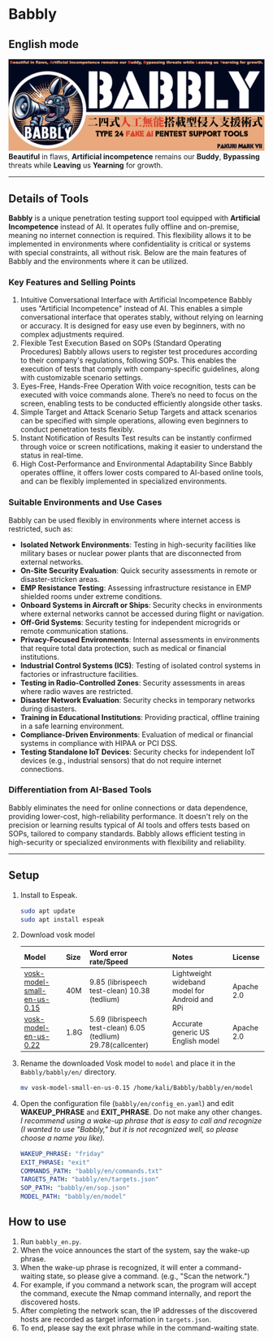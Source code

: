# Babbly

## English mode

![Babbly banner](../../images/Babbly_banner.png)
**Beautiful** in flaws, **Artificial incompetence** remains our **Buddy**, **Bypassing** threats while **Leaving** us **Yearning** for growth.

---

## Details of Tools

**Babbly** is a unique penetration testing support tool equipped with **Artificial Incompetence** instead of AI. It operates fully offline and on-premise, meaning no internet connection is required. This flexibility allows it to be implemented in environments where confidentiality is critical or systems with special constraints, all without risk. Below are the main features of Babbly and the environments where it can be utilized.

### Key Features and Selling Points

1. Intuitive Conversational Interface with Artificial Incompetence
   Babbly uses "Artificial Incompetence" instead of AI. This enables a simple conversational interface that operates stably, without relying on learning or accuracy. It is designed for easy use even by beginners, with no complex adjustments required.
2. Flexible Test Execution Based on SOPs (Standard Operating Procedures)
   Babbly allows users to register test procedures according to their company's regulations, following SOPs. This enables the execution of tests that comply with company-specific guidelines, along with customizable scenario settings.
3. Eyes-Free, Hands-Free Operation
   With voice recognition, tests can be executed with voice commands alone. There’s no need to focus on the screen, enabling tests to be conducted efficiently alongside other tasks.
4. Simple Target and Attack Scenario Setup
   Targets and attack scenarios can be specified with simple operations, allowing even beginners to conduct penetration tests flexibly.
5. Instant Notification of Results
   Test results can be instantly confirmed through voice or screen notifications, making it easier to understand the status in real-time.
6. High Cost-Performance and Environmental Adaptability
   Since Babbly operates offline, it offers lower costs compared to AI-based online tools, and can be flexibly implemented in specialized environments.

### Suitable Environments and Use Cases

Babbly can be used flexibly in environments where internet access is restricted, such as:  

- **Isolated Network Environments**: Testing in high-security facilities like military bases or nuclear power plants that are disconnected from external networks.
- **On-Site Security Evaluation**: Quick security assessments in remote or disaster-stricken areas.
- **EMP Resistance Testing**: Assessing infrastructure resistance in EMP shielded rooms under extreme conditions.
- **Onboard Systems in Aircraft or Ships**: Security checks in environments where external networks cannot be accessed during flight or navigation.
- **Off-Grid Systems**: Security testing for independent microgrids or remote communication stations.
- **Privacy-Focused Environments**: Internal assessments in environments that require total data protection, such as medical or financial institutions.
- **Industrial Control Systems (ICS)**: Testing of isolated control systems in factories or infrastructure facilities.
- **Testing in Radio-Controlled Zones**: Security assessments in areas where radio waves are restricted.
- **Disaster Network Evaluation**: Security checks in temporary networks during disasters.
- **Training in Educational Institutions**: Providing practical, offline training in a safe learning environment.
- **Compliance-Driven Environments**: Evaluation of medical or financial systems in compliance with HIPAA or PCI DSS.
- **Testing Standalone IoT Devices**: Security checks for independent IoT devices (e.g., industrial sensors) that do not require internet connections.

### Differentiation from AI-Based Tools

Babbly eliminates the need for online connections or data dependence, providing lower-cost, high-reliability performance. It doesn't rely on the precision or learning results typical of AI tools and offers tests based on SOPs, tailored to company standards. Babbly allows efficient testing in high-security or specialized environments with flexibility and reliability.

---

## Setup

1. Install to Espeak.  

   ``` bash
   sudo apt update
   sudo apt install espeak
   ```

2. Download vosk model  

   | Model | Size | Word error rate/Speed | Notes | License |
   | ---- | ---- |---- | ---- |---- |
   | [vosk-model-small-en-us-0.15](https://alphacephei.com/vosk/models/vosk-model-small-en-us-0.15.zip) | 40M | 9.85 (librispeech test-clean) 10.38 (tedlium) | Lightweight wideband model for Android and RPi| Apache 2.0 |
   | [vosk-model-en-us-0.22](https://alphacephei.com/vosk/models/vosk-model-en-us-0.22.zip) | 1.8G | 5.69 (librispeech test-clean) 6.05 (tedlium) 29.78(callcenter) | Accurate generic US English model| Apache 2.0 |

3. Rename the downloaded Vosk model to `model` and place it in the `Babbly/babbly/en/` directory.  

   ``` bash
   mv vosk-model-small-en-us-0.15 /home/kali/Babbly/babbly/en/model
   ```

4. Open the configuration file (`babbly/en/config_en.yaml`) and edit **WAKEUP_PHRASE** and **EXIT_PHRASE**. Do not make any other changes.  
   *I recommend using a wake-up phrase that is easy to call and recognize (I wanted to use "Babbly," but it is not recognized well, so please choose a name you like).*

   ``` yaml
   WAKEUP_PHRASE: "friday"
   EXIT_PHRASE: "exit"
   COMMANDS_PATH: "babbly/en/commands.txt"
   TARGETS_PATH: "babbly/en/targets.json"
   SOP_PATH: "babbly/en/sop.json"
   MODEL_PATH: "babbly/en/model"
   ```

## How to use

1. Run `babbly_en.py`.
2. When the voice announces the start of the system, say the wake-up phrase.
3. When the wake-up phrase is recognized, it will enter a command-waiting state, so please give a command. (e.g., "Scan the network.")
4. For example, if you command a network scan, the program will accept the command, execute the Nmap command internally, and report the discovered hosts.
5. After completing the network scan, the IP addresses of the discovered hosts are recorded as target information in `targets.json`.
6. To end, please say the exit phrase while in the command-waiting state.
